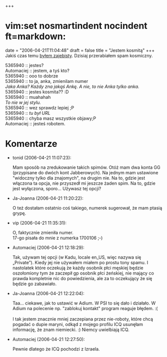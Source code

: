 +++
# vim:set nosmartindent nocindent ft=markdown:
date = "2006-04-21T11:04:48"
draft = false
title = "Jestem kosmitą"
+++
Jakiś czas temu [byłem
zajebisty](http://automaciej.jogger.pl/2005/12/07/jestem-zajebisty/). Dzisiaj
przerabiałem spam kosmiczny.

5365940 :: jestes?  
Automaciej :: jestem, a tyś kto?  
5365940 :: ooo to dobrze  
5365940 :: to ja, anka, zmienilam numer  
_Jaka Anka? Każdy zna jakąś Ankę. A nie, to nie Anka tylko anka._  
5365940 :: jestes kosmita?? :D  
5365940 :: muahahah  
_To nie w jej stylu._  
5365940 :: wez sprawdz lepiej ;P  
5365940 :: _tu był URL_  
5365940 :: chyba masz wszystkie objawy;P  
Automaciej :: jesteś robotem.

# Komentarze

* tonid (2006-04-21 11:07:23): <p>Mam sposób na zredukowanie takich spimów. Otóż
  mam dwa konta GG (przypisane do dwóch kont Jabberowych). Na jednym mam
  ustawione &quot;widoczny tylko dla znajomych&quot;, na drugim nie. Na to,
  gdzie jest włączona ta opcja, nie przyszedł mi jeszcze żaden spim. Na to,
  gdzie jest wyłączona, sporo... Używasz tej opcji?</p>
* Ja-Joanna (2006-04-21 11:20:22): <p>O też dostałam ostatnio coś takiego,
  numerek sugerował, że mam ptasią grypę.</p>
* vip (2006-04-21 11:35:31): <p>O, faktycznie zmieniła numer. <br />17-go pisała
  do mnie z numerka 1700106 ;-)</p>
* Automaciej (2006-04-21 12:18:29): <p>Tak, używam tej opcji (w Kadu, locale
  en_US, więc nazywa się „Private”). Kiedy jej nie używałem miałem po prostu
  tony spamu. I nastolatek które oczekują że każdy osobnik płci męskiej będzie
  oszołomiony tym że zaczepił gp osobnik płci żeńskiej, nie mający co prawda
  kompletnie nic do powiedzienia, ale za to oczekujący że się będzie go
  zabawiało.</p>
* Ja-Joanna (2006-04-21 12:22:04): <p>Taa... ciekawe, jak to ustawić w Adium. W
  PSI to się dało i działało. W Adium na polecenie np. &quot;zablokuj
  kontakt&quot; program reaguje błędem. :( <br /> <br />I tak jestem znacznie
  mniej zaczepiana przez nie-roboty, które chcą pogadać o dupie maryni, odkąd z
  mojego profilu ICQ usunęłam informację, że znam niemiecki. :) Niemcy
  uwielbiają ICQ.</p>
* Automaciej (2006-04-21 12:27:50): <p>Pewnie dlatego że ICQ pochodzi z
  Izraela.</p>
